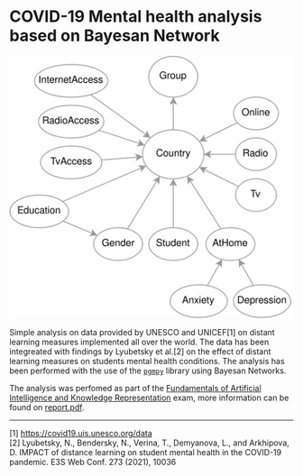 # COVID-19 Mental health analysis based on Bayesan Network

<img src="./bayesan_network.drawio.png" width="500"/>

Simple analysis on data provided by UNESCO and UNICEF[1] on distant learning measures implemented all over the world.
The data has been integreated with findings by Lyubetsky et al.[2] on the effect of distant learning measures on students mental health conditions.
The analysis has been performed with the use of the [`pgmpy`](https://github.com/pgmpy/pgmpy) library using Bayesan Networks.

The analysis was perfomed as part of the [Fundamentals of Artificial Intelligence and Knowledge Representation](https://www.unibo.it/en/teaching/course-unit-catalogue/course-unit/2020/446566) exam, more information can be found on [report.pdf](./report.pdf).

<hr>

[1] https://covid19.uis.unesco.org/data <br/>
[2] Lyubetsky, N., Bendersky, N., Verina, T., Demyanova, L., and Arkhipova, D. IMPACT of distance learning on student mental health in the COVID-19 pandemic. E3S Web Conf. 273 (2021), 10036
